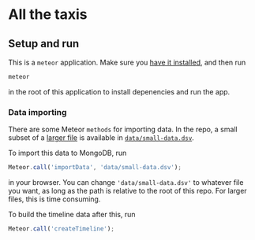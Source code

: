 # All the taxis

## Setup and run

This is a `meteor` application. Make sure you [have it installed](https://www.meteor.com/install), and then run

```bash
meteor
```

in the root of this application to install depenencies and run the app.

### Data importing

There are some Meteor `methods` for importing data. In the repo, a small subset of a 
[larger file](http://webstaff.itn.liu.se/~davgu/viz/taxi_sthlm_march_2013.csv) is available in
[`data/small-data.dsv`](data/small-data.dsv).

To import this data to MongoDB, run

```js
Meteor.call('importData', 'data/small-data.dsv');
```

in your browser. You can change `'data/small-data.dsv'` to whatever file you want, as long as the path is relative to 
the root of this repo. For larger files, this is time consuming. 

To build the timeline data after this, run

```js
Meteor.call('createTimeline');
```

